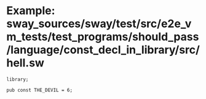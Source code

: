 # Example: sway_sources/sway/test/src/e2e_vm_tests/test_programs/should_pass/language/const_decl_in_library/src/hell.sw

```sway
library;

pub const THE_DEVIL = 6;

```
